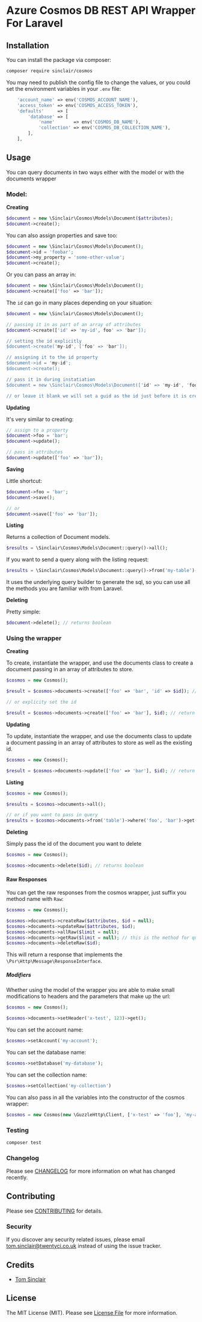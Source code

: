 # Azure Cosmos DB REST API Wrapper For Laravel

## Installation

You can install the package via composer:

``` bash
composer require sinclair/cosmos
```

You may need to publish the config file to change the values, or you could set the environment variables in your `.env` file:
``` php
    'account_name' => env('COSMOS_ACCOUNT_NAME'),
    'access_token' => env('COSMOS_ACCESS_TOKEN'),
    'defaults'     => [
        'database' => [
            'name'       => env('COSMOS_DB_NAME'),
            'collection' => env('COSMOS_DB_COLLECTION_NAME'),
        ],
    ],
```

## Usage

You can query documents in two ways either with the model or with the documents wrapper

### Model:

__Creating__

``` php
$document = new \Sinclair\Cosmos\Models\Document($attributes);
$document->create();
```

You can also assign properties and save too:

``` php
$document = new \Sinclair\Cosmos\Models\Document();
$document->id = 'foobar';
$document->my_property = 'some-other-value';
$document->create();
```

Or you can pass an array in:

``` php
$document = new \Sinclair\Cosmos\Models\Document();
$document->create(['foo' => 'bar']);
```

The `id` can go in many places depending on your situation:

``` php
$document = new \Sinclair\Cosmos\Models\Document();

// passing it in as part of an array of attributes
$document->create(['id' => 'my-id', foo' => 'bar']);

// setting the id explicitly
$document->create('my-id', ['foo' => 'bar']);

// assigning it to the id property
$document->id = 'my-id';
$document->create();

// pass it in during instatiation
$document = new \Sinclair\Cosmos\Models\Document(['id' => 'my-id', 'foo' = 'bar']);

// or leave it blank we will set a guid as the id just before it is created in your cosmos db
```

__Updating__

It's very similar to creating:

``` php
// assign to a property
$document->foo = 'bar';
$document->update();

// pass in attributes
$document->update(['foo' => 'bar']);

```

__Saving__

Little shortcut:

``` php
$document->foo = 'bar';
$document->save();

// or
$document->save(['foo' => 'bar']);
```

__Listing__

Returns a collection of Document models.

```php
$results = \Sinclair\Cosmos\Models\Document::query()->all();
```

If you want to send a query along with the listing request:

``` php
$results = \Sinclair\Cosmos\Models\Document::query()->from('my-table')->where('foo', 'bar')->get();
```

It uses the underlying query builder to generate the sql, so you can use all the methods you are familiar with from Laravel.

__Deleting__

Pretty simple:

``` php
$document->delete(); // returns boolean
```

### Using the wrapper

__Creating__

To create, instantiate the wrapper, and use the documents class to create a document passing in an array of attributes to store.
 
``` php
$cosmos = new Cosmos();

$result = $cosmos->documents->create(['foo' => 'bar', 'id' => $id]); // return Document model

// or explicity set the id

$result = $cosmos->documents->create(['foo' => 'bar'], $id); // return Document model
```

__Updating__

To update, instantiate the wrapper, and use the documents class to update a document passing in an array of attributes to store as well as the existing id. 

``` php
$cosmos = new Cosmos();

$result = $cosmos->documents->update(['foo' => 'bar'], $id); // return Document model
```

__Listing__

``` php
$cosmos = new Cosmos();

$results = $cosmos->documents->all();

// or if you want to pass in query
$results = $cosmos->documents->from('table')->where('foo', 'bar')->get();
```

__Deleting__

Simply pass the id of the document you want to delete

``` php
$cosmos = new Cosmos();

$cosmos->documents->delete($id); // returns boolean
```

#### Raw Responses

You can get the raw responses from the cosmos wrapper, just suffix you method name with `Raw`:

``` php
$cosmos = new Cosmos();

$cosmos->documents->createRaw($attributes, $id = null);
$cosmos->documents->updateRaw($attributes, $id);
$cosmos->documents->allRaw($limit = null);
$cosmos->documents->getRaw($limit = null); // this is the method for querying
$cosmos->documents->deleteRaw($id);
```

This will return a response that implements the `\Psr\Http\Message\ResponseInterface`.

##### Modifiers

Whether using the model of the wrapper you are able to make small modifications to headers and the parameters that make up the url:

``` php
$cosmos = new Cosmos();

$cosmos->documents->setHeader('x-test', 123)->get();
```

You can set the account name:

``` php
$cosmos->setAccount('my-account');
```

You can set the database name:

``` php
$cosmos->setDatabase('my-database');
```

You can set the collection name:

``` php
$cosmos->setCollection('my-collection')
```

You can also pass in all the variables into the constructor of the cosmos wrapper:

``` php
$cosmos = new Cosmos(new \GuzzleHttp\Client, ['x-test' => 'foo'], 'my-account', 'my-database', 'my-collection');
```

### Testing

``` bash
composer test
```

### Changelog

Please see [CHANGELOG](CHANGELOG.md) for more information on what has changed recently.

## Contributing

Please see [CONTRIBUTING](CONTRIBUTING.md) for details.

### Security

If you discover any security related issues, please email tom.sinclair@twentyci.co.uk instead of using the issue tracker.

## Credits

- [Tom Sinclair](https://github.com/tom-sinclair)

## License

The MIT License (MIT). Please see [License File](LICENSE.md) for more information.
